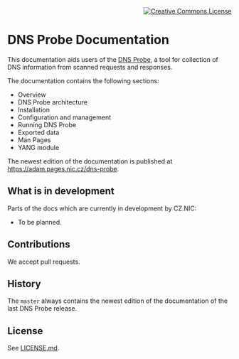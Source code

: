 
<a rel="license" href="http://creativecommons.org/licenses/by-sa/4.0/" style="display:block; text-align:right">
<img alt="Creative Commons License" style="border-width:0" src="https://i.creativecommons.org/l/by-sa/4.0/88x31.png" />
</a>

# DNS Probe Documentation

This documentation aids users of the [DNS Probe](https://gitlab.nic.cz/adam/dns-probe), a tool for collection of DNS information from
scanned requests and responses.

The documentation contains the following sections:

* Overview
* DNS Probe architecture
* Installation
* Configuration and management
* Running DNS Probe
* Exported data
* Man Pages
* YANG module

The newest edition of the documentation is published at https://adam.pages.nic.cz/dns-probe.

## What is in development

Parts of the docs which are currently in development by CZ.NIC:

* To be planned.

## Contributions

We accept pull requests.


## History

The `master` always contains the newest edition of the documentation of the last DNS Probe release.

## License

See [LICENSE.md](LICENSE.md).
